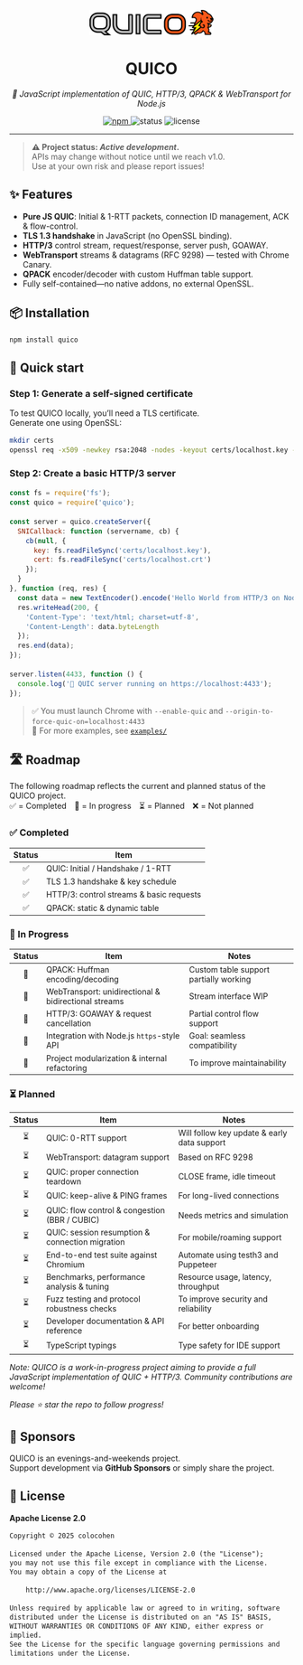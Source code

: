 <p align="center">
  <img src="https://github.com/colocohen/quico/raw/main/quico.svg" width="220" alt="QUICO Logo"/>
</p>

<h1 align="center">QUICO</h1>
<p align="center">
  <em>🚀 JavaScript implementation of QUIC, HTTP/3, QPACK & WebTransport for Node.js</em>
</p>

<p align="center">
  <a href="https://www.npmjs.com/package/quico">
    <img src="https://img.shields.io/npm/v/quico?color=blue" alt="npm">
  </a>
  <img src="https://img.shields.io/badge/status-in%20development-yellow" alt="status">
  <img src="https://img.shields.io/github/license/colocohen/quico?color=brightgreen" alt="license">
</p>

---

> **⚠️ Project status: _Active development_.**  
> APIs may change without notice until we reach v1.0.  
> Use at your own risk and please report issues!

## ✨ Features
- **Pure JS QUIC**: Initial & 1-RTT packets, connection ID management, ACK & flow-control.
- **TLS 1.3 handshake** in JavaScript (no OpenSSL binding).
- **HTTP/3** control stream, request/response, server push, GOAWAY.
- **WebTransport** streams & datagrams (RFC 9298) — tested with Chrome Canary.
- **QPACK** encoder/decoder with custom Huffman table support.
- Fully self-contained—no native addons, no external OpenSSL.

## 📦 Installation

```bash
npm install quico
```

## 🏃 Quick start

### Step 1: Generate a self-signed certificate

To test QUICO locally, you’ll need a TLS certificate.  
Generate one using OpenSSL:

```bash
mkdir certs
openssl req -x509 -newkey rsa:2048 -nodes -keyout certs/localhost.key -out certs/localhost.crt -days 365
```

### Step 2: Create a basic HTTP/3 server

```js
const fs = require('fs');
const quico = require('quico');

const server = quico.createServer({
  SNICallback: function (servername, cb) {
    cb(null, {
      key: fs.readFileSync('certs/localhost.key'),
      cert: fs.readFileSync('certs/localhost.crt')
    });
  }
}, function (req, res) {
  const data = new TextEncoder().encode('Hello World from HTTP/3 on Node.js!');
  res.writeHead(200, {
    'Content-Type': 'text/html; charset=utf-8',
    'Content-Length': data.byteLength
  });
  res.end(data);
});

server.listen(4433, function () {
  console.log('🚀 QUIC server running on https://localhost:4433');
});
```

> ✅ You must launch Chrome with `--enable-quic` and `--origin-to-force-quic-on=localhost:4433`  
> 📂 For more examples, see [`examples/`](./examples)

## 🛣 Roadmap

The following roadmap reflects the current and planned status of the QUICO project.  
✅ = Completed 🔄 = In progress ⏳ = Planned ❌ = Not planned

### ✅ Completed
| Status | Item |
|:------:|------|
| ✅ | QUIC: Initial / Handshake / 1-RTT |
| ✅ | TLS 1.3 handshake & key schedule |
| ✅ | HTTP/3: control streams & basic requests |
| ✅ | QPACK: static & dynamic table |

### 🔄 In Progress
| Status | Item | Notes |
|:------:|------|-------|
| 🔄 | QPACK: Huffman encoding/decoding | Custom table support partially working |
| 🔄 | WebTransport: unidirectional & bidirectional streams | Stream interface WIP |
| 🔄 | HTTP/3: GOAWAY & request cancellation | Partial control flow support |
| 🔄 | Integration with Node.js `https`-style API | Goal: seamless compatibility |
| 🔄 | Project modularization & internal refactoring | To improve maintainability |

### ⏳ Planned
| Status | Item | Notes |
|:------:|------|-------|
| ⏳ | QUIC: 0-RTT support | Will follow key update & early data support |
| ⏳ | WebTransport: datagram support | Based on RFC 9298 |
| ⏳ | QUIC: proper connection teardown | CLOSE frame, idle timeout |
| ⏳ | QUIC: keep-alive & PING frames | For long-lived connections |
| ⏳ | QUIC: flow control & congestion (BBR / CUBIC) | Needs metrics and simulation |
| ⏳ | QUIC: session resumption & connection migration | For mobile/roaming support |
| ⏳ | End-to-end test suite against Chromium | Automate using testh3 and Puppeteer |
| ⏳ | Benchmarks, performance analysis & tuning | Resource usage, latency, throughput |
| ⏳ | Fuzz testing and protocol robustness checks | To improve security and reliability |
| ⏳ | Developer documentation & API reference | For better onboarding |
| ⏳ | TypeScript typings | Type safety for IDE support |

_Note: QUICO is a work-in-progress project aiming to provide a full JavaScript implementation of QUIC + HTTP/3. Community contributions are welcome!_

_Please ⭐ star the repo to follow progress!_

## 🙏 Sponsors

QUICO is an evenings-and-weekends project.  
Support development via **GitHub Sponsors** or simply share the project.

## 📜 License

**Apache License 2.0**

```
Copyright © 2025 colocohen

Licensed under the Apache License, Version 2.0 (the "License");
you may not use this file except in compliance with the License.
You may obtain a copy of the License at

    http://www.apache.org/licenses/LICENSE-2.0

Unless required by applicable law or agreed to in writing, software
distributed under the License is distributed on an "AS IS" BASIS,
WITHOUT WARRANTIES OR CONDITIONS OF ANY KIND, either express or implied.
See the License for the specific language governing permissions and
limitations under the License.
```